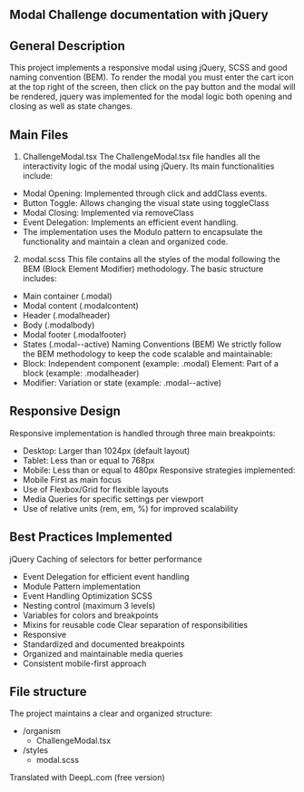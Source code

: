 ## Modal Challenge documentation with jQuery

## General Description

This project implements a responsive modal using jQuery, SCSS and good naming convention (BEM).
To render the modal you must enter the cart icon at the top right of the screen, then click on the pay button and the modal will be rendered, jquery was implemented for the modal logic both opening and closing as well as state changes.

## Main Files

1. ChallengeModal.tsx
   The ChallengeModal.tsx file handles all the interactivity logic of the modal using jQuery. Its main functionalities include:

- Modal Opening: Implemented through click and addClass events.
- Button Toggle: Allows changing the visual state using toggleClass
- Modal Closing: Implemented via removeClass
- Event Delegation: Implements an efficient event handling.
- The implementation uses the Modulo pattern to encapsulate the functionality and maintain a clean and organized code.

2. modal.scss
   This file contains all the styles of the modal following the BEM (Block Element Modifier) methodology.
   The basic structure includes:

- Main container (.modal)
- Modal content (.modalcontent)
- Header (.modalheader)
- Body (.modalbody)
- Modal footer (.modalfooter)
- States (.modal--active)
  Naming Conventions (BEM)
  We strictly follow the BEM methodology to keep the code scalable and maintainable:
- Block: Independent component (example: .modal)
  Element: Part of a block (example: .modalheader)
- Modifier: Variation or state (example: .modal--active)

## Responsive Design

Responsive implementation is handled through three main breakpoints:

- Desktop: Larger than 1024px (default layout)
- Tablet: Less than or equal to 768px
- Mobile: Less than or equal to 480px
  Responsive strategies implemented:
- Mobile First as main focus
- Use of Flexbox/Grid for flexible layouts
- Media Queries for specific settings per viewport
- Use of relative units (rem, em, %) for improved scalability

## Best Practices Implemented

jQuery
Caching of selectors for better performance

- Event Delegation for efficient event handling
- Module Pattern implementation
- Event Handling Optimization
  SCSS
- Nesting control (maximum 3 levels)
- Variables for colors and breakpoints
- Mixins for reusable code
  Clear separation of responsibilities
- Responsive
- Standardized and documented breakpoints
- Organized and maintainable media queries
- Consistent mobile-first approach

## File structure

The project maintains a clear and organized structure:

- /organism
  - ChallengeModal.tsx
- /styles
  - modal.scss

Translated with DeepL.com (free version)

